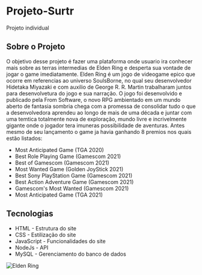 # Projeto-Surtr
Projeto individual


## Sobre o Projeto

O objetivo desse projeto é fazer uma plataforma onde usuario ira conhecer mais sobre as terras intermedias de Elden Ring e desperta sua vontade de jogar o game imediatamente. Elden Ring é um jogo de videogame epico que ocorre em referencias ao universo SoulsBorne, no qual seu desenvolvedor Hidetaka Miyazaki e com auxilio de George R. R. Martin trabalharam juntos para desenvolvetura do jogo e sua narração. O jogo foi desenvolvido e publicado pela From Software, o novo RPG ambientado em um mundo aberto de fantasia sombria chega com a promessa de consolidar tudo o que a desenvolvedora aprendeu ao longo de mais de uma década e juntar com uma temtica totalmente nova de exploração, mundo livre e incrivelmente gigante onde o jogador tera imuneras possibilidade de aventuras. Antes mesmo de seu lançamento o game ja havia ganhando 8 premios nos quais estão listados:

- Most Anticipated Game (TGA 2020)
- Best Role Playing Game (Gamescom 2021)
- Best of Gamescom (Gamescom 2021)
- Most Wanted Game (Golden JoyStick 2021)
- Best Sony PlayStation Game (Gamescom 2021)
- Best Action Adventure Game (Gamescom 2021)
- Gamescom's Most Wanted (Gamescom 2021)
- Most Anticipated Game (TGA 2021)


## Tecnologias
- HTML - Estrutura do site
- CSS - Estilização do site
- JavaScript - Funcionalidades do site
- NodeJs - API 
- MySQL -  Gerenciamento do banco de dados



![Elden Ring](http://www.omultiverso.com.br/wp-content/uploads/2021/03/Elden-Ring_capa.jpg)
